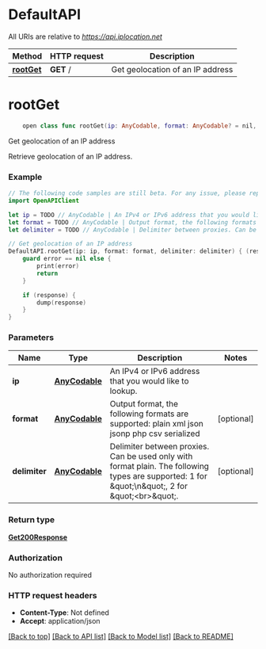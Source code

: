 # DefaultAPI

All URIs are relative to *https://api.iplocation.net*

Method | HTTP request | Description
------------- | ------------- | -------------
[**rootGet**](DefaultAPI.md#rootget) | **GET** / | Get geolocation of an IP address


# **rootGet**
```swift
    open class func rootGet(ip: AnyCodable, format: AnyCodable? = nil, delimiter: AnyCodable? = nil, completion: @escaping (_ data: Get200Response?, _ error: Error?) -> Void)
```

Get geolocation of an IP address

Retrieve geolocation of an IP address. 

### Example
```swift
// The following code samples are still beta. For any issue, please report via http://github.com/OpenAPITools/openapi-generator/issues/new
import OpenAPIClient

let ip = TODO // AnyCodable | An IPv4 or IPv6 address that you would like to lookup.
let format = TODO // AnyCodable | Output format, the following formats are supported: plain xml json jsonp php csv serialized (optional)
let delimiter = TODO // AnyCodable | Delimiter between proxies. Can be used only with format plain. The following types are supported: 1 for \"\\n\", 2 for \"<br>\". (optional)

// Get geolocation of an IP address
DefaultAPI.rootGet(ip: ip, format: format, delimiter: delimiter) { (response, error) in
    guard error == nil else {
        print(error)
        return
    }

    if (response) {
        dump(response)
    }
}
```

### Parameters

Name | Type | Description  | Notes
------------- | ------------- | ------------- | -------------
 **ip** | [**AnyCodable**](.md) | An IPv4 or IPv6 address that you would like to lookup. | 
 **format** | [**AnyCodable**](.md) | Output format, the following formats are supported: plain xml json jsonp php csv serialized | [optional] 
 **delimiter** | [**AnyCodable**](.md) | Delimiter between proxies. Can be used only with format plain. The following types are supported: 1 for \&quot;\\n\&quot;, 2 for \&quot;&lt;br&gt;\&quot;. | [optional] 

### Return type

[**Get200Response**](Get200Response.md)

### Authorization

No authorization required

### HTTP request headers

 - **Content-Type**: Not defined
 - **Accept**: application/json

[[Back to top]](#) [[Back to API list]](../README.md#documentation-for-api-endpoints) [[Back to Model list]](../README.md#documentation-for-models) [[Back to README]](../README.md)

